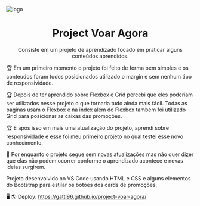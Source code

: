 ![logo](https://user-images.githubusercontent.com/107943147/194566554-a53be10e-9364-4477-93e7-9f7ac6d35f5c.png)

<h1 align="center">Project Voar Agora</h1>

<p align="center">Consiste em um projeto de aprendizado focado em praticar alguns conteúdos aprendidos.</p>

:trophy: Em um primeiro momento o projeto foi feito de forma bem simples e os conteudos foram todos posicionados utilizado o margin e sem nenhum tipo de responsividade.

:trophy: Depois de ter aprendido sobre Flexbox e Grid percebi que eles poderiam ser utilizados nesse projeto o que tornaria tudo ainda mais fácil. Todas as paginas usam o Flexbox e na index além do Flexbox também foi utilizado Grid para posicionar as caixas das promoções.

:trophy: E após isso em mais uma atualização do projeto, aprendi sobre responsividade e esse foi meu primeiro projeto no qual testei esse novo conhecimento.

:rocket: Por enquanto o projeto segue sem novas atualizações mas não quer dizer que elas não podem ocorrer conforme o aprendizado acontece e novas ideias surgirem.

 Projeto desenvolvido no VS Code usando HTML e CSS e alguns elementos do Bootstrap para estilar os botões dos cards de promoções.

:desktop_computer: :earth_americas: Deploy: https://gatti96.github.io/project-voar-agora/

